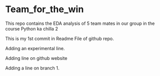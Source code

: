 # Team_for_the_win
This repo contains the EDA analysis of 5 team mates in our group in the course Python ka chilla 2

This is my 1st commit in Readme File of github repo. 

Adding an experimental line. 

Adding line on github website

Adding a line on branch 1.